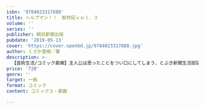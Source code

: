 ```yaml
---
isbn: '9784023317888'
title: ヘルプマン！！　取材記ｖｏｌ．３
volume: ''
series: ''
publisher: 朝日新聞出版
pubdate: '2019-05-13'
cover: 'https://cover.openbd.jp/9784023317888.jpg'
author: くさか里樹／著
description: >-
  【芸術生活/コミック劇画】主人公は思ったことをつい口にしてしまう、とぶき新聞生活部記者の鯱浜良平。通称トドハマ。高齢者の生活の足となる「のりあいクルマ」サービスを巡り、タクシー協会長から問題を提起する記事を書くよう圧力をかけられるのだが……。
price: '720'
genre: ''
target: 一般
format: コミック
content: コミックス・劇画

---
```

